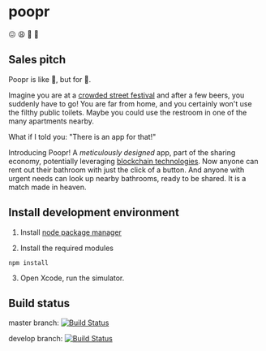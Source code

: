 # poopr

😖 😩 💩 🤢

## Sales pitch
Poopr is like 🚖, but for 💩.

Imagine you are at a [crowded street festival](http://www.cphdistortion.dk/) and after a few beers, you suddenly have to go! You are far from home, and you certainly won't use the filthy public toilets. Maybe you could use the restroom in one of the many apartments nearby. 

What if I told you: "There is an app for that!"

Introducing Poopr! A *meticulously designed* app, part of the sharing economy, potentially leveraging [blockchain technologies](https://github.com/poopr/poopr/issues/5).
Now anyone can rent out their bathroom with just the click of a button. 
And anyone with urgent needs can look up nearby bathrooms, ready to be shared.
It is a match made in heaven.


## Install development environment
1) Install [node package manager](https://www.npmjs.com/get-npm)

2) Install the required modules
```
npm install
```

3) Open Xcode, run the simulator.

## Build status
master branch: [![Build Status](https://travis-ci.org/poopr/poopr.svg?branch=master)](https://travis-ci.org/poopr/poopr)

develop branch: [![Build Status](https://travis-ci.org/poopr/poopr.svg?branch=develop)](https://travis-ci.org/poopr/poopr)
